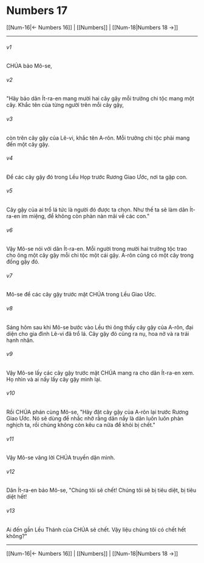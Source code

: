 # Numbers 17

[[Num-16|← Numbers 16]] | [[Numbers]] | [[Num-18|Numbers 18 →]]
***



###### v1 
CHÚA bảo Mô-se, 

###### v2 
"Hãy bảo dân Ít-ra-en mang mười hai cây gậy mỗi trưởng chi tộc mang một cây. Khắc tên của từng người trên mỗi cây gậy, 

###### v3 
còn trên cây gậy của Lê-vi, khắc tên A-rôn. Mỗi trưởng chi tộc phải mang đến một cây gậy. 

###### v4 
Để các cây gậy đó trong Lều Họp trước Rương Giao Ước, nơi ta gặp con. 

###### v5 
Cây gậy của ai trổ lá tức là người đó được ta chọn. Như thế ta sẽ làm dân Ít-ra-en im miệng, để không còn phàn nàn mãi về các con." 

###### v6 
Vậy Mô-se nói với dân Ít-ra-en. Mỗi người trong mười hai trưởng tộc trao cho ông một cây gậy mỗi chi tộc một cái gậy. A-rôn cũng có một cây trong đống gậy đó. 

###### v7 
Mô-se để các cây gậy trước mặt CHÚA trong Lều Giao Ước. 

###### v8 
Sáng hôm sau khi Mô-se bước vào Lều thì ông thấy cây gậy của A-rôn, đại diện cho gia đình Lê-vi đã trổ lá. Cây gậy đó cũng ra nụ, hoa nở và ra trái hạnh nhân. 

###### v9 
Vậy Mô-se lấy các cây gậy trước mặt CHÚA mang ra cho dân Ít-ra-en xem. Họ nhìn và ai nấy lấy cây gậy mình lại. 

###### v10 
Rồi CHÚA phán cùng Mô-se, "Hãy đặt cây gậy của A-rôn lại trước Rương Giao Ước. Nó sẽ dùng để nhắc nhở rằng dân nầy là dân luôn luôn phản nghịch ta, rồi chúng không còn kêu ca nữa để khỏi bị chết." 

###### v11 
Vậy Mô-se vâng lời CHÚA truyền dặn mình. 

###### v12 
Dân Ít-ra-en bảo Mô-se, "Chúng tôi sẽ chết! Chúng tôi sẽ bị tiêu diệt, bị tiêu diệt hết! 

###### v13 
Ai đến gần Lều Thánh của CHÚA sẽ chết. Vậy liệu chúng tôi có chết hết không?"

***
[[Num-16|← Numbers 16]] | [[Numbers]] | [[Num-18|Numbers 18 →]]
